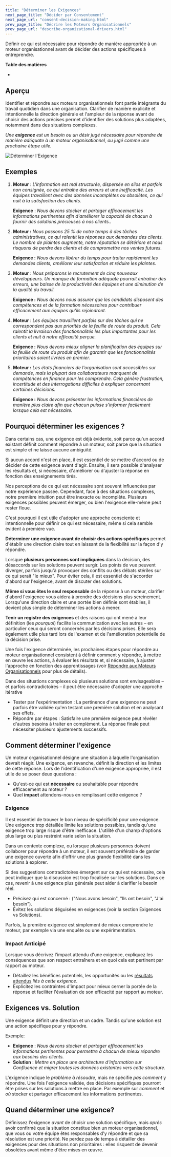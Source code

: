 ```yaml
---
title: "Déterminer les Exigences"
next_page_title: "Décider par Consentement"
next_page_url: "consent-decision-making.html"
prev_page_title: "Décrire les Moteurs Organisationnels"
prev_page_url: "describe-organizational-drivers.html"
---
```



<div class="card summary"><div class="card-body">Définir ce qui est nécessaire pour répondre de manière appropriée à un moteur organisationnel avant de décider des actions spécifiques à entreprendre.
</div></div>

**Table des matières**

-


## Aperçu

Identifier et répondre aux moteurs organisationnels font partie intégrante du travail quotidien dans une organisation. Clarifier de manière explicite et intentionnelle la direction générale et l'ampleur de la réponse avant de choisir des actions précises permet d'identifier des solutions plus adaptées, notamment dans des situations complexes.

_Une **exigence** est un besoin ou un désir jugé nécessaire pour répondre de manière adéquate à un moteur organisationnel, ou jugé comme une prochaine étape utile._

![Déterminer l'Exigence](img/process/determine-requirement.png)

## Exemples

1. **Moteur** : _L'information est mal structurée, dispersée en silos et parfois non consignée, ce qui entraîne des erreurs et une inefficacité. Les équipes travaillent avec des données incomplètes ou obsolètes, ce qui nuit à la satisfaction des clients._

   **Exigence** : _Nous devons stocker et partager efficacement les informations pertinentes afin d'améliorer la capacité de chacun à fournir des solutions précieuses à nos clients.._

2. **Moteur :** _Nous passons 25 % de notre temps à des tâches administratives, ce qui ralentit les réponses aux demandes des clients.  Le nombre de plaintes augmente, notre réputation se détériore et nous risquons de perdre des clients et de compromettre nos ventes futures._

   **Exigence :** _Nous devons libérer du temps pour traiter rapidement les demandes clients, améliorer leur satisfaction et réduire les plaintes._

3. **Moteur** : _Nous préparons le recrutement de cinq nouveaux développeurs. Un manque de formation adéquate pourrait entraîner des erreurs, une baisse de la productivité des équipes et une diminution de la qualité du travail._

   **Exigence :** _Nous devons nous assurer que les candidats disposent des compétences et de la formation nécessaires pour contribuer efficacement aux équipes qu'ils rejoindront._

4. **Moteur** : _Les équipes travaillent parfois sur des tâches qui ne correspondent pas aux priorités de la feuille de route du produit.  Cela ralentit la livraison des fonctionnalités les plus importantes pour les clients et nuit à notre efficacité perçue._

   **Exigence :** _Nous devons mieux aligner la planification des équipes sur la feuille de route du produit afin de garantir que les fonctionnalités prioritaires soient livrées en premier._

5. **Moteur :** _Les états financiers de l'organisation sont accessibles sur demande, mais la plupart des collaborateurs manquent de compétences en finance pour les comprendre.  Cela génère frustration, incertitude et des interrogations difficiles à expliquer concernant certaines décisions._

   **Exigence :** _Nous devons présenter les informations financières de manière plus claire afin que chacun puisse s'informer facilement lorsque cela est nécessaire._

## Pourquoi déterminer les exigences ?

Dans certains cas, une exigence est déjà évidente, soit parce qu'un accord existant définit comment répondre à un moteur, soit parce que la situation est simple et ne laisse aucune ambiguïté.

Si aucun accord n'est en place, il est essentiel de se mettre d'accord ou de décider de cette exigence avant d'agir.  Ensuite, il sera possible d'analyser les résultats et, si nécessaire, d'améliorer ou d'ajuster la réponse en fonction des enseignements tirés.

Nos perceptions de ce qui est nécessaire sont souvent influencées par notre expérience passée. Cependant, face à des situations complexes, notre première intuition peut être inexacte ou incomplète. Plusieurs exigences possibles peuvent émerger, ou bien l'exigence elle-même peut rester floue.

C'est pourquoi il est utile d'adopter une approche consciente et intentionnelle pour définir ce qui est nécessaire, même si cela semble évident à première vue.

**Déterminer une exigence avant de choisir des actions spécifiques** permet d'établir une direction claire tout en laissant de la flexibilité sur la façon d'y répondre.

Lorsque **plusieurs personnes sont impliquées** dans la décision, des désaccords sur les solutions peuvent surgir.   Les points de vue peuvent diverger, parfois jusqu'à provoquer des conflits ou des débats stériles sur ce qui serait "le mieux".  Pour éviter cela, il est essentiel de s'accorder d'abord sur l'exigence, avant de discuter des solutions.

**Même si vous êtes le seul responsable** de la réponse à un moteur, clarifier d'abord l'exigence vous aidera à prendre des décisions plus sereinement.  Lorsqu'une direction claire et une portée bien définie sont établies, il devient plus simple de déterminer les actions à mener.

**Tenir un registre des exigences** et des raisons qui ont mené à leur définition (les _pourquoi_) facilite la communication avec les autres – en particulier ceux qui seront concernés par les décisions prises. Elle sera également utile plus tard lors de l'examen et de l'amélioration potentielle de la décision prise.

Une fois l'exigence déterminée, les prochaines étapes pour répondre au moteur organisationnel consistent à définir comment y répondre, à mettre en œuvre les actions, à évaluer les résultats et, si nécessaire, à ajuster l'approche en fonction des apprentissages (voir [Répondre aux Moteurs Organisationnels](respond-to-organizational-drivers.html) pour plus de détails).

Dans des situations complexes où plusieurs solutions sont envisageables – et parfois contradictoires – il peut être nécessaire d'adopter une approche itérative

- Tester par l'expérimentation : La pertinence d'une exigence ne peut parfois être validée qu'en testant une première solution et en analysant ses effets.
- Répondre par étapes : Satisfaire une première exigence peut révéler d'autres besoins à traiter en complément. La réponse finale peut nécessiter plusieurs ajustements successifs.

## Comment déterminer l'exigence

Un moteur organisationnel désigne une situation à laquelle l'organisation devrait réagir.  Une exigence, en revanche, définit la direction et les limites de cette réponse. Lors de l'identification d'une exigence appropriée, il est utile de se poser deux questions :

- Qu'est-ce qui est **nécessaire** ou souhaitable pour répondre efficacement au moteur ?
- Quel **impact** attendons-nous en remplissant cette exigence ?

### Exigence

Il est essentiel de trouver le bon niveau de spécificité pour une exigence.  Une exigence trop détaillée limite les solutions possibles, tandis qu'une exigence trop large risque d'être inefficace. L'utilité d'un champ d'options plus large ou plus restreint varie selon la situation.

Dans un contexte complexe, ou lorsque plusieurs personnes doivent collaborer pour répondre à un moteur, il est souvent préférable de garder une exigence ouverte afin d'offrir une plus grande flexibilité dans les solutions à explorer.

Si des suggestions contradictoires émergent sur ce qui est nécessaire, cela peut indiquer que la discussion est trop focalisée sur les solutions.   Dans ce cas, revenir à une exigence plus générale peut aider à clarifier le besoin réel.

- Précisez qui est concerné : ("Nous avons besoin", "Ils ont besoin", "J'ai besoin").
- Évitez les solutions déguisées en exigences (voir la section Exigences vs Solutions).

Parfois, la première exigence est simplement de mieux comprendre le moteur, par exemple via une enquête ou une expérimentation.

### Impact Anticipé

Lorsque vous décrivez l'impact attendu d'une exigence, expliquez les conséquences que son respect entraînera et en quoi cela est pertinent par rapport au moteur.

- Détaillez les bénéfices potentiels, les opportunités ou les <a href="glossary.html#entry-intended-outcome" class="glossary-tooltip" data-toggle="tooltip" title="Résultat Attendu: Le résultat escompté d&#x27;un accord, d&#x27;une action, d&#x27;un projet ou d&#x27;une stratégie.">résultats attendus</a> _liés à cette exigence_.
- Explicitez les contraintes d'impact pour mieux cerner la portée de la réponse et faciliter l'évaluation de son efficacité par rapport au moteur.

## Exigences vs. Solution

Une exigence définit une direction et un cadre.  Tandis qu'une solution est une action spécifique pour y répondre.

Exemple:

- **Exigence** : _Nous devons stocker et partager efficacement les informations pertinentes pour permettre à chacun de mieux répondre aux besoins des clients._
- **Solution** : _Mettre en place une architecture d'information sur Confluence et migrer toutes les données existantes vers cette structure._

L'exigence indique le _problème à résoudre_, mais ne spécifie _pas comment_ y répondre. Une fois l'exigence validée, des décisions spécifiques pourront être prises sur les solutions à mettre en place. Par exemple sur _comment_ et _où_ stocker et partager efficacement les informations pertinentes.

## Quand déterminer une exigence?

Définissez l'exigence _avant_ de choisir une solution spécifique, mais _après_ avoir confirmé que la situation constitue bien un moteur organisationnel, que vous ou votre équipe êtes responsables d'y répondre et que sa résolution est une priorité. Ne perdez pas de temps à détailler des exigences pour des situations non prioritaires : elles risquent de devenir obsolètes avant même d'être mises en œuvre.
